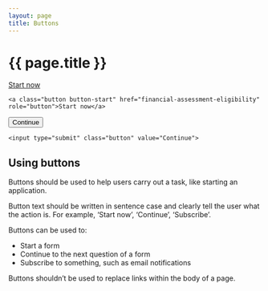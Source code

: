 ```yaml
---
layout: page
title: Buttons
---
```


# {{ page.title }}

<a class="button button-start" href="financial-assessment-eligibility" role="button">Start now</a>

    <a class="button button-start" href="financial-assessment-eligibility" role="button">Start now</a>

<input type="submit" class="button" value="Continue">

    <input type="submit" class="button" value="Continue">

## Using buttons

Buttons should be used to help users carry out a task, like starting an application.

Button text should be written in sentence case and clearly tell the user what the action is. For example, ‘Start now’, ‘Continue’, ‘Subscribe’.

Buttons can be used to:
<ul>
  <li>Start a form</li>
  <li>Continue to the next question of a form</li>
  <li>Subscribe to something, such as email notifications</li>
</ul>

Buttons shouldn’t be used to replace links within the body of a page.
